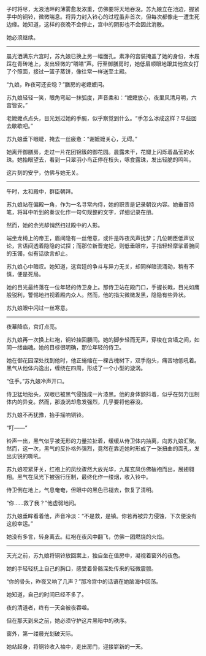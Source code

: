 子时将尽，太液池畔的薄雾愈发浓重，仿佛要将天地吞没。苏九娘立在池边，握紧手中的铜铃，微微喘息。将异力封入铃心的过程虽非首次，但每次都像走一遭生死边缘。她知道，这样的夜晚不会停止，宫中的阴影也不会因此消散。

她必须继续。

---

晨光洒满东六宫时，苏九娘已换上另一幅面孔。素净的宫装掩盖了她的身份，木屐踩在青砖地上，发出轻微的“嗒嗒”声。行至御膳房时，她低眉顺眼地跟其他宫女打了个照面，接过一篮子蒸饼，像往常一样送至主殿。

“九娘，昨夜可还安稳？”膳房的老嬷嬷问。

苏九娘轻轻一笑，眼角弯起一抹弧度，声音柔和：“嬷嬷放心，夜里风清月明，六宫皆安。”

老嬷嬷点点头，目光划过她的手腕，似乎察觉到什么。“手怎么冰成这样？早些回去歇歇吧。”

苏九娘垂下眼睫，掩去一丝疲惫：“谢嬷嬷关心，无碍。”

她离开御膳房，走过一片花团锦簇的御花园。晨露未干，花瓣上闪烁着晶莹的水珠。她抬眼望去，看到一只翠羽小鸟正停在枝头，啄食露珠，发出轻脆的鸣叫。

这片刻的安宁，仿佛与她无关。

---

午时，太和殿中，群臣朝拜。

苏九娘站在偏殿一角，作为一名寻常内侍，她的职责是记录朝议内容。她垂首持笔，将耳中听到的奏议化作一句句规整的文字，详细记录在册。

然而，她的余光却悄然扫过殿中的人影。

端坐龙椅上的帝王，眉间隐有一丝倦意，或许是昨夜风声扰梦；几位朝臣低声议论，言语间透着隐隐的试探；而那位新晋宠妃，则低垂眼帘，手指轻轻摩挲着腕间的玉镯，似有话欲言却止。

苏九娘心中暗叹。她知道，这宫廷的争斗与异力无关，却同样暗流涌动，稍有不慎，便是死局。

她的目光最终落在一位年轻的侍卫身上。那侍卫站在殿门口，手握长戟，目光如鹰般锐利，警惕地扫视着殿内众人。然而，他的指尖微微发黑，隐隐有些异状。

苏九娘眼中闪过一丝寒意。

---

夜幕降临，宫灯点亮。

苏九娘再一次换上红袍，铜铃挂回腰间。她的脚步轻而无声，穿梭在宫墙之间，如同一缕幽魂。她的目标很明确，那位年轻的侍卫。

她在御花园深处找到他时，他正蜷缩在一棵古槐树下，双手抱头，痛苦地低吼着。黑气从他体内逸出，缠绕在四周，形成了一个小型的漩涡。

“住手。”苏九娘冷声开口。

侍卫猛地抬头，双眼已被黑气侵蚀成一片漆黑。他的身体颤抖着，似乎在努力压制体内的异变。然而，那漩涡却愈发强烈，几乎要将他吞没。

苏九娘不再犹豫，抬手摇响铜铃。

“叮——”

铃声一出，黑气似乎被无形的力量拉扯着，缓缓从侍卫体内抽离，向苏九娘汇聚。然而，这一次，黑气的反扑格外强烈，竟然在靠近她时形成了一张扭曲的面孔，发出尖锐的嘶吼。

苏九娘咬紧牙关，红袍上的凤纹骤然大放光华，九尾玄凤仿佛破袍而出，展翅翱翔。黑气在凤光下被强行压制，最终化作一缕烟，收入铃中。

侍卫倒在地上，气息奄奄，但眼中的黑色已褪去，恢复了清明。

“你……救了我？”他虚弱地问。

苏九娘垂眸看着他，声音冷淡：“不是救，是镇。你若再被异力侵蚀，下次便没有这般幸运。”

她没有多言，转身离去。红袍在夜风中翻飞，仿佛一团燃烧的火焰。

---

天光之前，苏九娘将铜铃放回案上，独自坐在值房中，凝视着窗外的夜色。

她的手轻轻抚上自己的胸口，感受着骨骼深处传来的轻微震颤。

“你的骨头，昨夜又响了几声？”那冷宫中的话语在她脑海中回荡。

她知道，自己的时间已经不多了。

夜的清道者，终有一天会被夜吞噬。

但在那天到来之前，她必须守护这片黑暗中的秩序。

窗外，第一缕晨光划破天际。

她站起身，将铜铃收入袖中，走出房门，迎接崭新的一天。